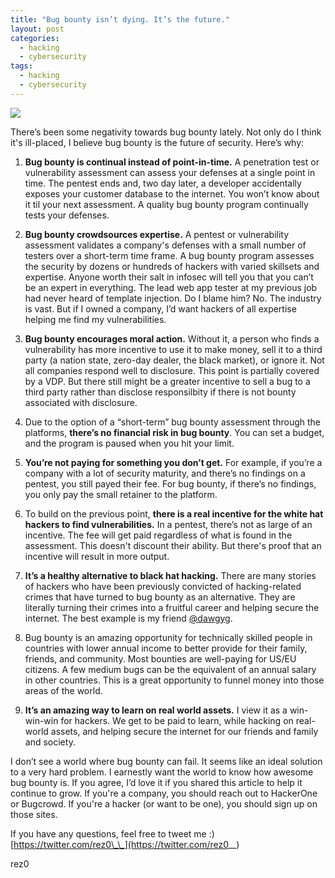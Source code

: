 ```yaml
---
title: "Bug bounty isn’t dying. It’s the future."
layout: post
categories:
  - hacking
  - cybersecurity
tags:
  - hacking
  - cybersecurity
---
```


<img src="https://i.imgur.com/MuwhWTr.png">

There’s been some negativity towards bug bounty lately. Not only do I think it's ill-placed, I believe bug bounty is the future of security. Here’s why:

1. **Bug bounty is continual instead of point-in-time.** A penetration test or vulnerability assessment can assess your defenses at a single point in time. The pentest ends and, two day later, a developer accidentally exposes your customer database to the internet. You won’t know about it til your next assessment. A quality bug bounty program continually tests your defenses.

2. **Bug bounty crowdsources expertise.** A pentest or vulnerability assessment validates a company's defenses with a small number of testers over a short-term time frame. A bug bounty program assesses the security by dozens or hundreds of hackers with varied skillsets and expertise. Anyone worth their salt in infosec will tell you that you can’t be an expert in everything. The lead web app tester at my previous job had never heard of template injection. Do I blame him? No. The industry is vast. But if I owned a company, I’d want hackers of all expertise helping me find my vulnerabilities. 

3. **Bug bounty encourages moral action.** Without it, a person who finds a vulnerability has more incentive to use it to make money, sell it to a third party (a nation state, zero-day dealer, the black market), or ignore it. Not all companies respond well to disclosure. This point is partially covered by a VDP. But there still might be a greater incentive to sell a bug to a third party rather than disclose responsilbity if there is not bounty associated with disclosure.

4. Due to the option of a “short-term” bug bounty assessment through the platforms, **there’s no financial risk in bug bounty**. You can set a budget, and the program is paused when you hit your limit.

5. **You’re not paying for something you don’t get.** For example, if you’re a company with a lot of security maturity, and there’s no findings on a pentest, you still payed their fee. For bug bounty, if there’s no findings, you only pay the small retainer to the platform.

6. To build on the previous point, **there is a real incentive for the white hat hackers to find vulnerabilities.** In a pentest, there’s not as large of an incentive. The fee will get paid regardless of what is found in the assessment. This doesn't discount their ability. But there's proof that an incentive will result in more output.

7. **It’s a healthy alternative to black hat hacking.** There are many stories of hackers who have been previously convicted of hacking-related crimes that have turned to bug bounty as an alternative. They are literally turning their crimes into a fruitful career and helping secure the internet. The best example is my friend [@dawgyg](https://twitter.com/thedawgyg). 

8. Bug bounty is an amazing opportunity for technically skilled people in countries with lower annual income to better provide for their family, friends, and community. Most bounties are well-paying for US/EU citizens. A few medium bugs can be the equivalent of an annual salary in other countries. This is a great opportunity to funnel money into those areas of the world.

9. **It’s an amazing way to learn on real world assets.** I view it as a win-win-win for hackers. We get to be paid to learn, while hacking on real-world assets, and helping secure the internet for our friends and family and society.


I don’t see a world where bug bounty can fail. It seems like an ideal solution to a very hard problem. I earnestly want the world to know how awesome bug bounty is. If you agree, I’d love it if you shared this article to help it continue to grow. If you're a company, you should reach out to HackerOne or Bugcrowd. If you're a hacker (or want to be one), you should sign up on those sites. 

If you have any questions, feel free to tweet me :) [https://twitter.com/rez0\_\_](https://twitter.com/rez0__)

rez0

